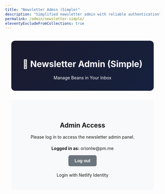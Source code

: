 ```yaml
---
title: "Newsletter Admin (Simple)"
description: "Simplified newsletter admin with reliable authentication"
permalink: /admin/newsletter-simple/
eleventyExcludeFromCollections: true
---
```


<style>
.admin-container {
  max-width: 1200px;
  margin: 0 auto;
  padding: 20px;
  font-family: -apple-system, BlinkMacSystemFont, 'Segoe UI', Roboto, sans-serif;
}

.admin-header {
  text-align: center;
  margin-bottom: 30px;
  padding: 20px;
  background: linear-gradient(135deg, #1a1a2e, #16213e);
  color: white;
  border-radius: 12px;
}

.admin-section {
  background: white;
  border: 2px solid #1a1a2e;
  border-radius: 8px;
  padding: 20px;
  margin-bottom: 20px;
}

.form-group {
  margin-bottom: 15px;
}

.form-group label {
  display: block;
  margin-bottom: 5px;
  font-weight: 600;
  color: #1a1a2e;
}

.form-group input, .form-group textarea, .form-group select {
  width: 100%;
  padding: 10px;
  border: 2px solid #ddd;
  border-radius: 6px;
  font-size: 14px;
  font-family: inherit;
}

.form-group textarea {
  min-height: 100px;
  resize: vertical;
}

.form-group input:focus, .form-group textarea:focus {
  outline: none;
  border-color: #ffd700;
  box-shadow: 0 0 0 3px rgba(255, 215, 0, 0.1);
}

.article-item {
  border: 1px solid #ddd;
  border-radius: 6px;
  padding: 15px;
  margin-bottom: 10px;
  background: #f9f9f9;
}

.btn {
  padding: 10px 20px;
  border: none;
  border-radius: 6px;
  cursor: pointer;
  font-size: 14px;
  font-weight: 600;
  transition: all 0.2s ease;
}

.btn-primary {
  background: #ffd700;
  color: #1a1a2e;
}

.btn-primary:hover {
  background: #ffed4e;
}

.btn-secondary {
  background: #6c757d;
  color: white;
}

.btn-secondary:hover {
  background: #5a6268;
}

.btn-danger {
  background: #dc3545;
  color: white;
}

.btn-danger:hover {
  background: #c82333;
}

.alert {
  padding: 15px;
  margin-bottom: 20px;
  border-radius: 6px;
  font-weight: 600;
}

.alert-success {
  background: #d4edda;
  color: #155724;
  border: 1px solid #c3e6cb;
}

.alert-error {
  background: #f8d7da;
  color: #721c24;
  border: 1px solid #f1b0b7;
}

.hidden {
  display: none !important;
}

.user-info {
  display: flex;
  justify-content: space-between;
  align-items: center;
  background: #e3f2fd;
  padding: 10px 15px;
  border-radius: 6px;
  margin-bottom: 20px;
  font-size: 14px;
}

.logout-btn {
  background: #dc3545;
  color: white;
  border: none;
  padding: 5px 15px;
  border-radius: 4px;
  cursor: pointer;
  font-size: 12px;
}

.logout-btn:hover {
  background: #c82333;
}

.auth-section {
  text-align: center;
  padding: 40px 20px;
  background: #f8f9fa;
  border-radius: 8px;
}

@media (max-width: 640px) {
  .admin-container {
    padding: 15px;
  }
}
</style>

<div class="admin-container">
  <div class="admin-header">
    <h1>🫘 Newsletter Admin (Simple)</h1>
    <p>Manage Beans in Your Inbox</p>
  </div>

  <!-- Authentication Section -->
  <div class="auth-section" id="auth-section">
    <h2>Admin Access</h2>
    <p>Please log in to access the newsletter admin panel.</p>
    <div id="user-status" style="margin: 20px 0;">
      <p><strong>Logged in as:</strong> <span id="current-user-email">orionlw@pm.me</span></p>
      <button onclick="logout()" class="btn btn-secondary">Log out</button>
    </div>
    <div data-netlify-identity-menu></div>
    <div data-netlify-identity-button>Login with Netlify Identity</div>
  </div>

  <!-- Main Admin Interface -->
  <div id="admin-interface" class="hidden">
    
    <!-- User Info -->
    <div class="user-info" id="user-info">
      <span>Logged in as: <strong id="user-email"></strong></span>
      <button class="logout-btn" onclick="logout()">Logout</button>
    </div>

    <!-- Alert Messages -->
    <div id="alert-container"></div>

    <!-- Send Digest Form -->
    <div class="admin-section">
      <h2>📧 Send Newsletter Digest</h2>
      
      <form id="digest-form">
        <div class="form-group">
          <label for="subject">Email Subject</label>
          <input type="text" id="subject" name="subject" placeholder="e.g., Weekly Beans Digest #42" required>
        </div>

        <div class="form-group">
          <label for="introduction">Introduction Text</label>
          <textarea id="introduction" name="introduction" placeholder="Welcome to this week's digest..." required></textarea>
        </div>

        <!-- Articles Section -->
        <div class="form-group">
          <label>Articles</label>
          <div id="articles-container"></div>
          <button type="button" class="btn btn-secondary" onclick="addArticle()">+ Add Article</button>
        </div>

        <!-- Sounds Section (Optional) -->
        <div class="form-group">
          <label for="sounds-title">Sound Transmission (Optional)</label>
          <input type="text" id="sounds-title" name="sounds-title" placeholder="Track title">
          <textarea id="sounds-description" name="sounds-description" placeholder="Description of the sound..." style="margin-top: 10px;"></textarea>
          <input type="url" id="sounds-url" name="sounds-url" placeholder="https://link-to-sound.com" style="margin-top: 10px;">
        </div>

        <div class="form-group">
          <label for="footer-note">Footer Note (Optional)</label>
          <textarea id="footer-note" name="footer-note" placeholder="Additional note for the bottom of the email..."></textarea>
        </div>

        <div class="form-group">
          <label for="test-email">Test Email (Optional)</label>
          <input type="email" id="test-email" name="test-email" placeholder="Send to this email only for testing">
          <small>If provided, digest will only be sent to this email address</small>
        </div>

        <div style="margin-top: 20px;">
          <button type="submit" class="btn btn-primary">📧 Send Digest</button>
          <button type="button" class="btn btn-secondary" onclick="previewDigest()">👁️ Preview</button>
          <button type="button" class="btn btn-secondary" onclick="saveDraft()">💾 Save Draft</button>
          <button type="button" class="btn btn-secondary" onclick="clearForm()">🗑️ Clear</button>
        </div>
      </form>
    </div>
  </div>
</div>

<!-- Preview Modal -->
<div id="preview-modal" class="hidden" style="position: fixed; top: 0; left: 0; width: 100%; height: 100%; background: rgba(0,0,0,0.8); z-index: 1000; display: flex; align-items: center; justify-content: center;">
  <div style="background: white; border-radius: 8px; max-width: 600px; max-height: 80vh; overflow-y: auto; position: relative;">
    <div style="padding: 20px; border-bottom: 1px solid #ddd; display: flex; justify-content: space-between; align-items: center;">
      <h3>Email Preview</h3>
      <button onclick="closePreview()" class="btn btn-secondary">Close</button>
    </div>
    <div id="preview-content" style="padding: 20px;"></div>
  </div>
</div>

<!-- Netlify Identity Widget -->
<script src="https://identity.netlify.com/v1/netlify-identity-widget.js"></script>

<script>
let currentUser = null;
let articles = [];

// Simple initialization following DecapCMS pattern
if (window.netlifyIdentity) {
  window.netlifyIdentity.on("init", (user) => {
    console.log('Identity init:', user);
    if (user) {
      handleLogin(user);
    }
  });
  
  window.netlifyIdentity.on("login", (user) => {
    console.log('User logged in:', user.email);
    handleLogin(user);
  });
  
  window.netlifyIdentity.on("logout", () => {
    console.log('User logged out');
    handleLogout();
  });

  // Check for existing user
  const existingUser = window.netlifyIdentity.currentUser();
  if (existingUser) {
    console.log('Found existing user:', existingUser.email);
    handleLogin(existingUser);
  }
}

function handleLogin(user) {
  currentUser = user;
  
  // Hide auth section, show admin interface
  document.getElementById('auth-section').classList.add('hidden');
  document.getElementById('admin-interface').classList.remove('hidden');
  document.getElementById('user-email').textContent = user.email;
  
  // Load saved draft if exists
  loadDraft();
  
  // Initialize with one article
  if (articles.length === 0) {
    addArticle();
  }
}

function handleLogout() {
  currentUser = null;
  
  // Show auth section, hide admin interface
  document.getElementById('auth-section').classList.remove('hidden');
  document.getElementById('admin-interface').classList.add('hidden');
  
  // Clear form
  clearForm();
}

function logout() {
  if (window.netlifyIdentity) {
    window.netlifyIdentity.logout();
  }
}

function addArticle() {
  const container = document.getElementById('articles-container');
  const index = articles.length;
  
  const articleDiv = document.createElement('div');
  articleDiv.className = 'article-item';
  articleDiv.innerHTML = `
    <div style="display: flex; justify-content: between; align-items: center; margin-bottom: 10px;">
      <h4>Article ${index + 1}</h4>
      <button type="button" class="btn btn-danger" onclick="removeArticle(${index})" style="margin-left: auto;">Remove</button>
    </div>
    <div class="form-group">
      <input type="text" name="article-title-${index}" placeholder="Article title" required>
    </div>
    <div class="form-group">
      <input type="url" name="article-url-${index}" placeholder="https://article-url.com" required>
    </div>
    <div class="form-group">
      <input type="text" name="article-source-${index}" placeholder="Source (optional)">
    </div>
    <div class="form-group">
      <textarea name="article-description-${index}" placeholder="Brief description of the article..." required></textarea>
    </div>
  `;
  
  container.appendChild(articleDiv);
  articles.push({ index });
  updateArticleIndices();
}

function removeArticle(index) {
  const container = document.getElementById('articles-container');
  const articleDivs = container.children;
  
  if (articleDivs[index]) {
    container.removeChild(articleDivs[index]);
    articles.splice(index, 1);
    updateArticleIndices();
  }
}

function updateArticleIndices() {
  const container = document.getElementById('articles-container');
  const articleDivs = Array.from(container.children);
  
  articleDivs.forEach((div, index) => {
    const title = div.querySelector('h4');
    if (title) title.textContent = `Article ${index + 1}`;
    
    const inputs = div.querySelectorAll('input, textarea');
    inputs.forEach(input => {
      const namePrefix = input.name.split('-').slice(0, -1).join('-');
      input.name = `${namePrefix}-${index}`;
    });
  });
  
  articles = articles.map((_, index) => ({ index }));
}

async function sendDigest() {
  if (!currentUser) {
    showAlert('Please log in first', 'error');
    return;
  }

  const formData = collectFormData();
  if (!validateForm(formData)) return;

  try {
    showAlert('Sending digest...', 'success');
    
    const token = currentUser.token?.access_token;
    if (!token) {
      showAlert('Authentication token not found', 'error');
      return;
    }

    const response = await fetch('/.netlify/functions/send-digest', {
      method: 'POST',
      headers: {
        'Authorization': `Bearer ${token}`,
        'Content-Type': 'application/json'
      },
      body: JSON.stringify(formData)
    });

    const result = await response.json();
    
    if (response.ok) {
      showAlert(`✅ Digest sent successfully! ${result.stats?.totalSent || 0} recipients`, 'success');
      clearForm();
    } else {
      showAlert(`❌ Error: ${result.error}`, 'error');
    }
  } catch (error) {
    console.error('Send digest error:', error);
    showAlert(`❌ Network error: ${error.message}`, 'error');
  }
}

function collectFormData() {
  const data = {
    subject: document.getElementById('subject').value,
    introduction: document.getElementById('introduction').value,
    articles: [],
    footer_note: document.getElementById('footer-note').value,
    test_email: document.getElementById('test-email').value
  };

  // Collect articles
  for (let i = 0; i < articles.length; i++) {
    const title = document.querySelector(`input[name="article-title-${i}"]`)?.value;
    const url = document.querySelector(`input[name="article-url-${i}"]`)?.value;
    const source = document.querySelector(`input[name="article-source-${i}"]`)?.value;
    const description = document.querySelector(`textarea[name="article-description-${i}"]`)?.value;
    
    if (title && url && description) {
      data.articles.push({ title, url, source, description });
    }
  }

  // Collect sounds if provided
  const soundsTitle = document.getElementById('sounds-title').value;
  const soundsDescription = document.getElementById('sounds-description').value;
  const soundsUrl = document.getElementById('sounds-url').value;
  
  if (soundsTitle || soundsDescription || soundsUrl) {
    data.sounds = {
      title: soundsTitle,
      description: soundsDescription,
      url: soundsUrl
    };
  }

  return data;
}

function validateForm(data) {
  if (!data.subject) {
    showAlert('Subject is required', 'error');
    return false;
  }
  
  if (!data.introduction) {
    showAlert('Introduction is required', 'error');
    return false;
  }
  
  if (data.articles.length === 0) {
    showAlert('At least one article is required', 'error');
    return false;
  }

  return true;
}

function previewDigest() {
  const formData = collectFormData();
  if (!validateForm(formData)) return;

  const previewHtml = generatePreviewHtml(formData);
  document.getElementById('preview-content').innerHTML = previewHtml;
  document.getElementById('preview-modal').classList.remove('hidden');
}

function generatePreviewHtml(data) {
  const articlesHtml = data.articles.map(article => `
    <div style="border-left: 4px solid #ffd700; padding-left: 15px; margin: 15px 0;">
      <h3>${article.title}</h3>
      ${article.source ? `<p><em>${article.source}</em></p>` : ''}
      <p>${article.description}</p>
      <a href="${article.url}" target="_blank">Read more →</a>
    </div>
  `).join('');

  const soundsHtml = data.sounds ? `
    <div style="background: #ffd700; padding: 20px; border-radius: 8px; margin: 20px 0;">
      <h3>🎵 ${data.sounds.title}</h3>
      <p>${data.sounds.description}</p>
      ${data.sounds.url ? `<a href="${data.sounds.url}" target="_blank">Listen →</a>` : ''}
    </div>
  ` : '';

  return `
    <h1>${data.subject}</h1>
    <p><strong>Introduction:</strong></p>
    <p>${data.introduction}</p>
    
    <h2>Articles:</h2>
    ${articlesHtml}
    
    ${soundsHtml}
    
    ${data.footer_note ? `<div style="margin-top: 30px; padding: 15px; background: #f5f5f5; border-radius: 6px;"><p><em>${data.footer_note}</em></p></div>` : ''}
    
    ${data.test_email ? `<p><strong>Test Mode:</strong> Will only send to ${data.test_email}</p>` : ''}
  `;
}

function closePreview() {
  document.getElementById('preview-modal').classList.add('hidden');
}

function saveDraft() {
  const formData = collectFormData();
  try {
    localStorage.setItem('newsletter-draft', JSON.stringify(formData));
    showAlert('Draft saved!', 'success');
  } catch (e) {
    showAlert('Could not save draft', 'error');
  }
}

function loadDraft() {
  try {
    const draft = localStorage.getItem('newsletter-draft');
    if (draft) {
      const data = JSON.parse(draft);
      
      // Fill form fields
      document.getElementById('subject').value = data.subject || '';
      document.getElementById('introduction').value = data.introduction || '';
      document.getElementById('footer-note').value = data.footer_note || '';
      document.getElementById('test-email').value = data.test_email || '';
      
      if (data.sounds) {
        document.getElementById('sounds-title').value = data.sounds.title || '';
        document.getElementById('sounds-description').value = data.sounds.description || '';
        document.getElementById('sounds-url').value = data.sounds.url || '';
      }
      
      // Clear existing articles and load from draft
      articles = [];
      document.getElementById('articles-container').innerHTML = '';
      
      if (data.articles && data.articles.length > 0) {
        data.articles.forEach((article, index) => {
          addArticle();
          setTimeout(() => {
            document.querySelector(`input[name="article-title-${index}"]`).value = article.title || '';
            document.querySelector(`input[name="article-url-${index}"]`).value = article.url || '';
            document.querySelector(`input[name="article-source-${index}"]`).value = article.source || '';
            document.querySelector(`textarea[name="article-description-${index}"]`).value = article.description || '';
          }, 10);
        });
      }
    }
  } catch (e) {
    console.warn('Could not load draft:', e);
  }
}

function clearForm() {
  document.getElementById('digest-form').reset();
  articles = [];
  document.getElementById('articles-container').innerHTML = '';
  addArticle(); // Start with one article
  
  try {
    localStorage.removeItem('newsletter-draft');
  } catch (e) {}
}

function showAlert(message, type) {
  const alertContainer = document.getElementById('alert-container');
  const alert = document.createElement('div');
  alert.className = `alert alert-${type}`;
  alert.textContent = message;
  
  alertContainer.innerHTML = '';
  alertContainer.appendChild(alert);
  
  setTimeout(() => {
    alertContainer.innerHTML = '';
  }, 5000);
}

// Handle form submission
document.getElementById('digest-form').addEventListener('submit', function(e) {
  e.preventDefault();
  sendDigest();
});

console.log('Newsletter admin (simple) loaded');
</script>